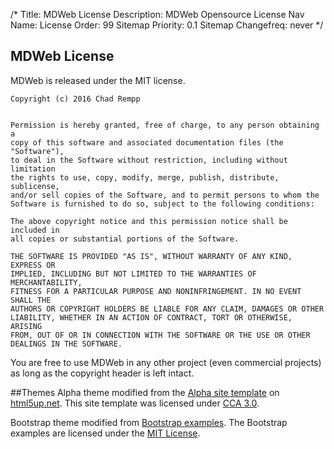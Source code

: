 /*
Title: MDWeb License
Description: MDWeb Opensource License
Nav Name: License
Order: 99
Sitemap Priority: 0.1
Sitemap Changefreq: never
*/
## MDWeb License

MDWeb is released under the MIT license.

    Copyright (c) 2016 Chad Rempp
    
    
    Permission is hereby granted, free of charge, to any person obtaining a 
    copy of this software and associated documentation files (the "Software"), 
    to deal in the Software without restriction, including without limitation 
    the rights to use, copy, modify, merge, publish, distribute, sublicense, 
    and/or sell copies of the Software, and to permit persons to whom the 
    Software is furnished to do so, subject to the following conditions:
    
    The above copyright notice and this permission notice shall be included in 
    all copies or substantial portions of the Software.
    
    THE SOFTWARE IS PROVIDED "AS IS", WITHOUT WARRANTY OF ANY KIND, EXPRESS OR 
    IMPLIED, INCLUDING BUT NOT LIMITED TO THE WARRANTIES OF MERCHANTABILITY, 
    FITNESS FOR A PARTICULAR PURPOSE AND NONINFRINGEMENT. IN NO EVENT SHALL THE 
    AUTHORS OR COPYRIGHT HOLDERS BE LIABLE FOR ANY CLAIM, DAMAGES OR OTHER 
    LIABILITY, WHETHER IN AN ACTION OF CONTRACT, TORT OR OTHERWISE, ARISING 
    FROM, OUT OF OR IN CONNECTION WITH THE SOFTWARE OR THE USE OR OTHER 
    DEALINGS IN THE SOFTWARE.

You are free to use MDWeb in any other project (even commercial projects) as 
long as the copyright header is left intact.

##Themes
Alpha theme modified from the [Alpha site template](http://html5up.net/alpha) 
on [html5up.net](http://html5up.net). This site template was licensed under
[CCA 3.0](html5up.net/license).

Bootstrap theme modified from 
[Bootstrap examples](http://getbootstrap.com/getting-started/#examples).
The Bootstrap examples are licensed under the
[MIT License](https://github.com/twbs/bootstrap/blob/master/LICENSE).



